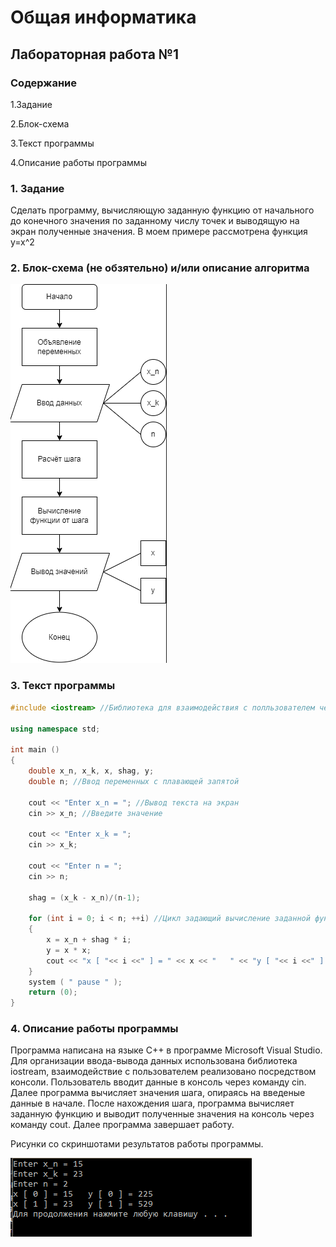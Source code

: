 # Общая информатика

## Лабораторная работа №1

### Содержание

1.Задание

2.Блок-схема

3.Текст программы

4.Описание работы программы

### 1. Задание

Сделать программу, вычисляющую заданную функцию от начального до конечного значения по заданному числу точек и выводящую на экран полученные значения. В моем примере рассмотрена функция у=х^2

### 2. Блок-схема (не обзятельно) и/или описание алгоритма

![image](https://github.com/OlegRmak/Group_2105/blob/main/%D0%9E%D0%98%20%D0%9B%D0%A0/Pictures/%D0%9B%D0%911_2.png)

### 3. Текст программы

```c++
#include <iostream> //Библиотека для взаимодействия с полльзователем через консоль

using namespace std;

int main ()
{
	double x_n, x_k, x, shag, y; 
	double n; //Ввод переменных с плавающей запятой
	
	cout << "Enter x_n = "; //Вывод текста на экран
	cin >> x_n; //Введите значение

	cout << "Enter x_k = ";
	cin >> x_k;

	cout << "Enter n = ";
	cin >> n;

	shag = (x_k - x_n)/(n-1); 

	for (int i = 0; i < n; ++i) //Цикл задающий вычисление заданной функции
	{
		x = x_n + shag * i;
		y = x * x;
		cout << "x [ "<< i <<" ] = " << x << "   " << "y [ "<< i <<" ] = " << y << endl; //Вывод значений на экран
	}
	system ( " pause " );
	return (0);
}
```

### 4. Описание работы программы

Программа написана на языке C++ в программе Microsoft Visual Studio. Для организации ввода-вывода данных использована библиотека iostream, взаимодействие с пользователем реализовано посредством консоли. Пользователь вводит данные в консоль через команду cin. Далее программа вычисляет значения шага, опираясь на введеные данные в начале. После нахождения шага, программа вычисляет заданную функцию и выводит полученные значения на консоль через команду cout. Далее программа завершает работу.

Рисунки со скриншотами результатов работы программы.

![image](https://github.com/OlegRmak/Group_2105/blob/main/%D0%9E%D0%98%20%D0%9B%D0%A0/Pictures/%D0%9B%D0%911_1.png)
